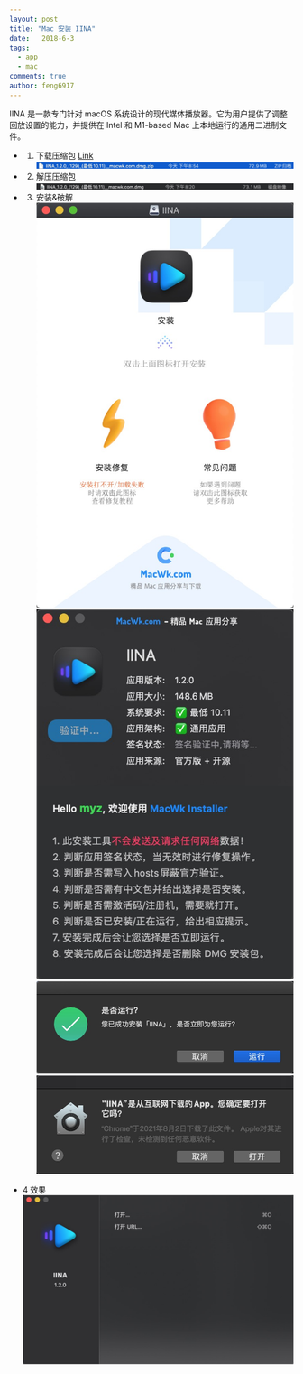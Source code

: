 ```yaml
---
layout: post
title: "Mac 安装 IINA"
date:   2018-6-3
tags: 
  - app
  - mac
comments: true
author: feng6917
---
```


IINA 是一款专门针对 macOS 系统设计的现代媒体播放器。它为用户提供了调整回放设置的能力，并提供在 Intel 和 M1-based Mac 上本地运行的通用二进制文件。

<!-- more -->

- 1. 下载压缩包
      [Link](https://pan.baidu.com/s/1LExFry2DevxsF_GsjmAQKA?pwd=cpgz)
      ![img](../images/2018-6-3/1.jpg)
- 2. 解压压缩包
      ![img](../images/2018-6-3/2.jpg)
- 3. 安装&破解
     ![img](../images/2018-6-3/3.jpg)
     ![img](../images/2018-6-3/4.jpg)
     ![img](../images/2018-6-3/5.jpg)
     ![img](../images/2018-6-3/6.jpg)

- 4 效果
    ![img](../images/2018-6-3/7.jpg)

